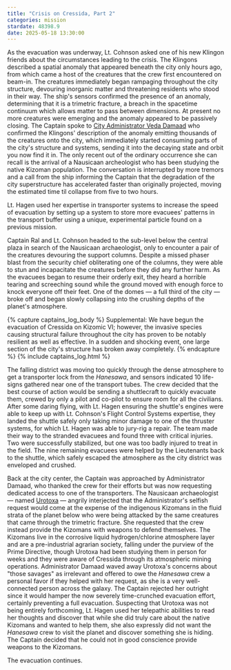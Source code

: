 ```yaml
---
title: "Crisis on Cressida, Part 2"
categories: mission
stardate: 48398.9
date: 2025-05-18 13:30:00
---
```


As the evacuation was underway, Lt. Cohnson asked one of his new Klingon friends about the circumstances leading to the crisis. The Klingons described a spatial anomaly that appeared beneath the city only hours ago, from which came a host of the creatures that the crew first encountered on beam-in. The creatures immediately began rampaging throughout the city structure, devouring inorganic matter and threatening residents who stood in their way. The ship's sensors confirmed the presence of an anomaly, determining that it is a trimetric fracture, a breach in the spacetime continuum which allows matter to pass between dimensions. At present no more creatures were emerging and the anomaly appeared to be passively closing. The Captain spoke to [City Administrator Veda Damaad](/personnel/damaad/) who confirmed the Klingons' description of the anomaly emitting thousands of the creatures onto the city, which immediately started consuming parts of the city's structure and systems, sending it into the decaying state and orbit you now find it in. The only recent out of the ordinary occurrence she can recall is the arrival of a Nausicaan archeologist who has been studying the native Kizoman population. The conversation is interrupted by more tremors and a call from the ship informing the Captain that the degradation of the city superstructure has accelerated faster than originally projected, moving the estimated time til collapse from five to two hours.

Lt. Hagen used her expertise in transporter systems to increase the speed of evacuation by setting up a system to store more evacuees' patterns in the transport buffer using a unique, experimental particle found on a previous mission.

Captain Ral and Lt. Cohnson headed to the sub-level below the central plaza in search of the Nausicaan archaeologist, only to encounter a pair of the creatures devouring the support columns. Despite a missed phaser blast from the security chief obliterating one of the columns, they were able to stun and incapacitate the creatures before they did any further harm. As the evacuees began to resume their orderly exit, they heard a horrible tearing and screeching sound while the ground moved with enough force to knock everyone off their feet. One of the domes — a full third of the city — broke off and began slowly collapsing into the crushing depths of the planet's atmosphere.

{% capture captains_log_body %}
  Supplemental: We have begun the evacuation of Cressida on Kizomic VI; however, the invasive species causing structural failure throughout the city has proven to be notably resilient as well as effective. In a sudden and shocking event, one large section of the city's structure has broken away completely.
{% endcapture %}
{% include captains_log.html %}

The falling district was moving too quickly through the dense atmosphere to get a transporter lock from the *Hanesawa*, and sensors indicated 10 life-signs gathered near one of the transport tubes. The crew decided that the best course of action would be sending a shuttlecraft to quickly evacuate them, crewed by only a pilot and co-pilot to ensure room for all the civilians. After some daring flying, with Lt. Hagen ensuring the shuttle's engines were able to keep up with Lt. Cohnson's Flight Control Systems expertise, they landed the shuttle safely only taking minor damage to one of the thruster systems, for which Lt. Hagen was able to jury-rig a repair. The team made their way to the stranded evacuees and found three with critical injuries. Two were successfully stabilized, but one was too badly injured to treat in the field. The nine remaining evacuees were helped by the Lieutenants back to the shuttle, which safely escaped the atmosphere as the city district was enveloped and crushed. 

Back at the city center, the Captain was approached by Administrator Damaad, who thanked the crew for their efforts but was now requesting dedicated access to one of the transporters. The Nausicaan archaeologist — named [Urotoxa](/personnel/urotoxa/) — angrily interjected that the Administrator's selfish request would come at the expense of the indigenous Kizomans in the fluid strata of the planet below who were being attacked by the same creatures that came through the trimetric fracture. She requested that the crew instead provide the Kizomans with weapons to defend themselves. The Kizomans live in the corrosive liquid hydrogen/chlorine atmosphere layer and are a pre-industrial agrarian society, falling under the purview of the Prime Directive, though Urotoxa had been studying them in person for weeks and they were aware of Cressida through its atmospheric mining operations. Administrator Damaad waved away Urotoxa's concerns about "those savages" as irrelevant and offered to owe the *Hanesawa* crew a personal favor if they helped with her request, as she is a very well-connected person across the galaxy. The Captain rejected her outright since it would hamper the now severely time-crunched evacuation effort, certainly preventing a full evacuation. Suspecting that Urotoxa was not being entirely forthcoming, Lt. Hagen used her telepathic abilities to read her thoughts and discover that while she did truly care about the native Kizomans and wanted to help them, she also expressly did not want the *Hanesawa* crew to visit the planet and discover something she is hiding. The Captain decided that he could not in good conscience provide weapons to the Kizomans. 

The evacuation continues.